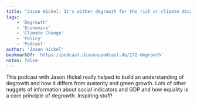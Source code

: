 ```yaml
---
title: "Jason Hickel: It's either degrowth for the rich or climate disaster"
tags:
    - 'Degrowth'
    - 'Economics'
    - 'Climate Change'
    - 'Policy'
    - 'Podcast'
author: 'Jason Hickel'
bookmarkOf: 'https://podcast.dissenspodcast.de/172-degrowth'
notes: false
---
```


This podcast with Jason Hickel really helped to build an understanding of degrowth and how it differs from austerity and green growth. Lots of other nuggets of information about social indicators and GDP and how equality is a core principle of degrowth. Inspiring stuff!